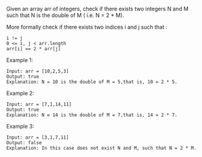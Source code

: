 Given an array arr of integers, check if there exists two integers N and M such that N is the double of M ( i.e. N = 2 \* M).

More formally check if there exists two indices i and j such that :

    i != j
    0 <= i, j < arr.length
    arr[i] == 2 * arr[j]

Example 1:

    Input: arr = [10,2,5,3]
    Output: true
    Explanation: N = 10 is the double of M = 5,that is, 10 = 2 * 5.

Example 2:

    Input: arr = [7,1,14,11]
    Output: true
    Explanation: N = 14 is the double of M = 7,that is, 14 = 2 * 7.

Example 3:

    Input: arr = [3,1,7,11]
    Output: false
    Explanation: In this case does not exist N and M, such that N = 2 * M.
